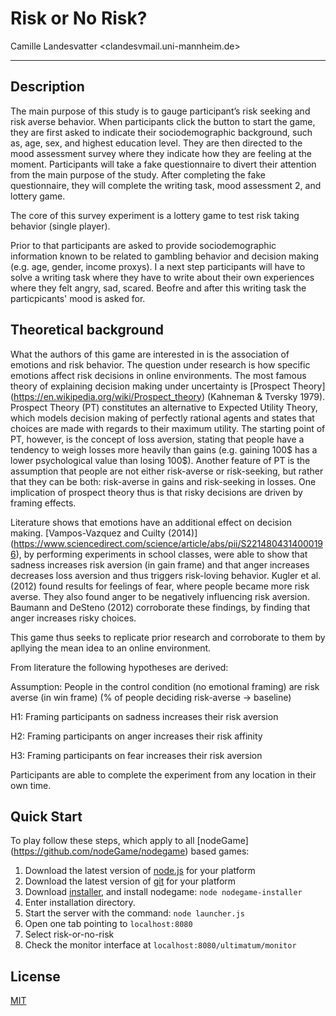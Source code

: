 # Risk or No Risk?

Camille Landesvatter <clandesvmail.uni-mannheim.de>

---

## Description

The main purpose of this study is to gauge participant’s risk seeking and risk averse behavior. When participants click the button to start the game, they are first asked to indicate their sociodemographic background, such as, age, sex, and highest education level. They are then directed to the mood assessment survey where they indicate how they are feeling at the moment. Participants will take a fake questionnaire to divert their attention from the main purpose of the study. After completing the fake questionnaire, they will complete the writing task, mood assessment 2, and lottery game. 

The core of this survey experiment is a lottery game to test risk taking behavior (single player).

Prior to that participants are asked to provide sociodemographic information known to be related to gambling behavior and decision making (e.g. age, gender, income proxys).
I  a next step participants will have to solve a writing task where they have to write about their own experiences where they felt angry, sad, scared.
Beofre and after this writing task the particpicants' mood is asked for. 

## Theoretical background 

What the authors of this game are interested in is the association of emotions and risk behavior. The question under research is how specific emotions affect risk decisions in online environments.
The most famous theory of explaining decision making under uncertainty is [Prospect Theory] (https://en.wikipedia.org/wiki/Prospect_theory) (Kahneman & Tversky 1979). Prospect Theory (PT) constitutes an alternative to Expected Utility Theory, which models decision making of perfectly rational agents and states that choices are made with regards to their maximum utility. The starting point of PT, however, is the concept of loss aversion, stating that people have a tendency to weigh losses more heavily than gains (e.g. gaining 100$ has a lower psychological value than losing 100$). Another feature of PT is the assumption that people are not either risk-averse or risk-seeking, but rather that they can be both: risk-averse in gains and risk-seeking in losses. One implication of prospect theory thus is that risky decisions are driven by framing effects.

Literature shows that emotions have an additional effect on decision making. [Vampos-Vazquez and Cuilty (2014)] (https://www.sciencedirect.com/science/article/abs/pii/S2214804314000196), by performing experiments in school classes, were able to show that sadness increases risk aversion (in gain frame) and that anger increases decreases loss aversion and thus triggers risk-loving behavior. Kugler et al. (2012) found results for feelings of fear, where people became more risk averse. They also found anger to be negatively influencing risk aversion. Baumann and DeSteno (2012) corroborate these findings, by finding that anger increases risky choices.

This game thus seeks to replicate prior research and corroborate to them by apllying the mean idea to an online environment.

From literature the following hypotheses are derived:

Assumption: People in the control condition (no emotional framing) are risk averse (in win frame) (% of people deciding risk-averse -> baseline)

H1: Framing participants on sadness increases their risk aversion

H2: Framing participants on anger increases their risk affinity

H3: Framing participants on fear increases their risk aversion

Participants are able to complete the experiment from any location in their own time.


## Quick Start

To play follow these steps, which apply to all [nodeGame] (https://github.com/nodeGame/nodegame) based games:

  1. Download the latest version of [node.js](http://nodejs.org) for
  your platform
  2. Download the latest version of [git](http://www.git-scm.com) for
  your platform
  3. Download [installer](http://nodegame.org/nodegame-installer.js), and install nodegame: `node nodegame-installer`
  4. Enter installation directory.
  5. Start the server with the command: `node launcher.js`
  6. Open one tab pointing to `localhost:8080`
  7. Select risk-or-no-risk
  8. Check the monitor interface at
  `localhost:8080/ultimatum/monitor`

## License

[MIT](LICENSE)
